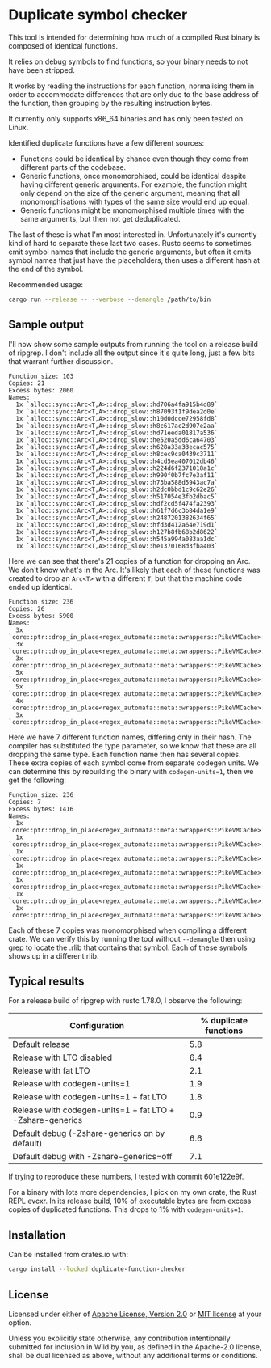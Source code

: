 # Duplicate symbol checker

This tool is intended for determining how much of a compiled Rust binary is composed of identical
functions.

It relies on debug symbols to find functions, so your binary needs to not have been stripped.

It works by reading the instructions for each function, normalising them in order to accommodate
differences that are only due to the base address of the function, then grouping by the resulting
instruction bytes.

It currently only supports x86_64 binaries and has only been tested on Linux.

Identified duplicate functions have a few different sources:

- Functions could be identical by chance even though they come from different parts of the codebase.
- Generic functions, once monomorphised, could be identical despite having different generic
  arguments. For example, the function might only depend on the size of the generic argument,
  meaning that all monomorphisations with types of the same size would end up equal.
- Generic functions might be monomorphised multiple times with the same arguments, but then not get
  deduplicated.

The last of these is what I'm most interested in. Unfortunately it's currently kind of hard to
separate these last two cases. Rustc seems to sometimes emit symbol names that include the generic
arguments, but often it emits symbol names that just have the placeholders, then uses a different
hash at the end of the symbol.

Recommended usage:

```sh
cargo run --release -- --verbose --demangle /path/to/bin
```

## Sample output

I'll now show some sample outputs from running the tool on a release build of ripgrep. I don't
include all the output since it's quite long, just a few bits that warrant further discussion.

```
Function size: 103
Copies: 21
Excess bytes: 2060
Names:
  1x `alloc::sync::Arc<T,A>::drop_slow::hd706a4fa915b4d89`
  1x `alloc::sync::Arc<T,A>::drop_slow::h87093f1f9dea2d0e`
  1x `alloc::sync::Arc<T,A>::drop_slow::h10d0dcce72958fd8`
  1x `alloc::sync::Arc<T,A>::drop_slow::h8c617ac2d907e2aa`
  1x `alloc::sync::Arc<T,A>::drop_slow::hd71eeda01817a536`
  1x `alloc::sync::Arc<T,A>::drop_slow::he520a5dd6ca64703`
  1x `alloc::sync::Arc<T,A>::drop_slow::h628a33a33ecac575`
  1x `alloc::sync::Arc<T,A>::drop_slow::h8cec9ca0439c3711`
  1x `alloc::sync::Arc<T,A>::drop_slow::h4cd5ea407012db46`
  1x `alloc::sync::Arc<T,A>::drop_slow::h224d6f2371018a1c`
  1x `alloc::sync::Arc<T,A>::drop_slow::h990f0b7fc7e3af11`
  1x `alloc::sync::Arc<T,A>::drop_slow::h73ba588d5943ac7a`
  1x `alloc::sync::Arc<T,A>::drop_slow::h2dc0bbd1c9c62e26`
  1x `alloc::sync::Arc<T,A>::drop_slow::h517054e3fb2dbac5`
  1x `alloc::sync::Arc<T,A>::drop_slow::hdf2cd5f474fa2393`
  1x `alloc::sync::Arc<T,A>::drop_slow::h61f7d6c3b84da1e9`
  1x `alloc::sync::Arc<T,A>::drop_slow::h2487201382634f65`
  1x `alloc::sync::Arc<T,A>::drop_slow::hfd3d412a64e719d1`
  1x `alloc::sync::Arc<T,A>::drop_slow::h127b8fb68b2d8622`
  1x `alloc::sync::Arc<T,A>::drop_slow::h545a994a083aa1dc`
  1x `alloc::sync::Arc<T,A>::drop_slow::he1370168d3fba403`
```

Here we can see that there's 21 copies of a function for dropping an Arc. We don't know what's in
the Arc. It's likely that each of these functions was created to drop an `Arc<T>` with a different
`T`, but that the machine code ended up identical.

```
Function size: 236
Copies: 26
Excess bytes: 5900
Names:
  3x `core::ptr::drop_in_place<regex_automata::meta::wrappers::PikeVMCache>::h0ede7a90cb4e4caf`
  3x `core::ptr::drop_in_place<regex_automata::meta::wrappers::PikeVMCache>::h3dc26697a761e8f9`
  3x `core::ptr::drop_in_place<regex_automata::meta::wrappers::PikeVMCache>::h3801b4f9aaad7fc2`
  5x `core::ptr::drop_in_place<regex_automata::meta::wrappers::PikeVMCache>::h9eb8ddad156565f6`
  5x `core::ptr::drop_in_place<regex_automata::meta::wrappers::PikeVMCache>::hc517e495ab2a88a4`
  4x `core::ptr::drop_in_place<regex_automata::meta::wrappers::PikeVMCache>::hde4f9e64fcdf6bea`
  3x `core::ptr::drop_in_place<regex_automata::meta::wrappers::PikeVMCache>::hd22a22559e751911`
```

Here we have 7 different function names, differing only in their hash. The compiler has substituted
the type parameter, so we know that these are all dropping the same type. Each function name then
has several copies. These extra copies of each symbol come from separate codegen units. We can
determine this by rebuilding the binary with `codegen-units=1`, then we get the following:

```
Function size: 236
Copies: 7
Excess bytes: 1416
Names:
  1x `core::ptr::drop_in_place<regex_automata::meta::wrappers::PikeVMCache>::h92c782dcb35669b7`
  1x `core::ptr::drop_in_place<regex_automata::meta::wrappers::PikeVMCache>::h67d0912fdfd31563`
  1x `core::ptr::drop_in_place<regex_automata::meta::wrappers::PikeVMCache>::h11e9189330999400`
  1x `core::ptr::drop_in_place<regex_automata::meta::wrappers::PikeVMCache>::h3242a4cd1700d56b`
  1x `core::ptr::drop_in_place<regex_automata::meta::wrappers::PikeVMCache>::h17293025138ff46d`
  1x `core::ptr::drop_in_place<regex_automata::meta::wrappers::PikeVMCache>::h085ce04cd90a2c3f`
  1x `core::ptr::drop_in_place<regex_automata::meta::wrappers::PikeVMCache>::h419132e2cb015325`
```

Each of these 7 copies was monomorphised when compiling a different crate. We can verify this by
running the tool without `--demangle` then using grep to locate the .rlib that contains that symbol.
Each of these symbols shows up in a different rlib.

## Typical results

For a release build of ripgrep with rustc 1.78.0, I observe the following:

| Configuration                                                         | % duplicate functions |
| --------------------------------------------------------------------- | --------------------- |
| Default release                                                       | 5.8                   |
| Release with LTO disabled                                             | 6.4                   |
| Release with fat LTO                                                  | 2.1                   |
| Release with codegen-units=1                                          | 1.9                   |
| Release with codegen-units=1 + fat LTO                                | 1.8                   |
| Release with codegen-units=1 + fat LTO + -Zshare-generics             | 0.9                   |
| Default debug (-Zshare-generics on by default)                        | 6.6                   |
| Default debug with -Zshare-generics=off                               | 7.1                   |

If trying to reproduce these numbers, I tested with commit 601e122e9f.

For a binary with lots more dependencies, I pick on my own crate, the Rust REPL evcxr. In its
release build, 10% of executable bytes are from excess copies of duplicated functions. This drops to
1% with `codegen-units=1`.

## Installation

Can be installed from crates.io with:

```sh
cargo install --locked duplicate-function-checker
```

## License

Licensed under either of [Apache License, Version 2.0](LICENSE-APACHE) or [MIT license](LICENSE-MIT)
at your option.

Unless you explicitly state otherwise, any contribution intentionally submitted for inclusion in
Wild by you, as defined in the Apache-2.0 license, shall be dual licensed as above, without any
additional terms or conditions.
